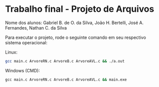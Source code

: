 # Trabalho final - Projeto de Arquivos

Nome dos alunos: Gabriel B. de O. da Silva, João H. Bertelli, José A. Fernandes, Nathan C. da Silva

Para executar o projeto, rode o seguinte comando em seu respectivo sistema operacional:

Linux:

```bash
gcc main.c ArvoreRN.c ArvoreB.c ArvoreAVL.c && ./a.out 
```

Windows (CMD):

```cmd
gcc main.c ArvoreRN.c ArvoreB.c ArvoreAVL.c && main.exe
```